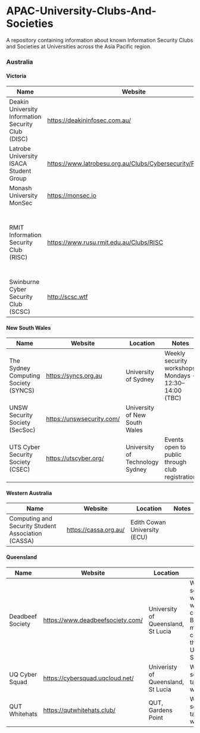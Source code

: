# APAC-University-Clubs-And-Societies
A repository containing information about known Information Security Clubs and Societies at Universities across the Asia Pacific region.

### Australia
#### Victoria

| Name             | Website                            | Location                              | Notes                            |
| -----------------|------------------------------------|---------------------------------------|----------------------------------|
| Deakin University Information Security Club (DISC)    | https://deakininfosec.com.au/          | Burwood, Melbourne              | Some events open to public |
| Latrobe University ISACA Student Group    | https://www.latrobesu.org.au/Clubs/Cybersecurity/Pages/ISG          | Bundoora, Melbourne              | ISACA Student Group since 2018 |
| Monash University MonSec    | https://monsec.io          | Clayton, Melbourne              |  |
| RMIT Information Security Club (RISC)    | https://www.rusu.rmit.edu.au/Clubs/RISC          | Melbourne              | ISACA Student Group since 2014, Some events open to public |
| Swinburne Cyber Security Club (SCSC)    | http://scsc.wtf          |  Hawthorn, Melbourne              | |





#### New South Wales
| Name             | Website                            | Location                              | Notes                            |
| -----------------|------------------------------------|---------------------------------------|----------------------------------|
| The Sydney Computing Society (SYNCS) | https://syncs.org.au | University of Sydney | Weekly security workshops Mondays - 12:30–14:00 (TBC) |
| UNSW Security Society (SecSoc)    | https://unswsecurity.com/          | University of New South Wales              |  |
| UTS Cyber Security Society (CSEC)    | https://utscyber.org/          | University of Technology Sydney              | Events open to public through club registration |



#### Western Australia
| Name             | Website                            | Location                              | Notes                            |
| -----------------|------------------------------------|---------------------------------------|----------------------------------|
| Computing and Security Student Association (CASSA)    | https://cassa.org.au/          | Edith Cowan University (ECU)              |  |

#### Queensland
| Name             | Website                            | Location                              | Notes                            |
| -----------------|------------------------------------|---------------------------------------|----------------------------------|
| Deadbeef Society | https://www.deadbeefsociety.com/ | University of Queensland, St Lucia | Weekly security workshops with challenges. Best method of contact is through UQCS Slack |
| UQ Cyber Squad | https://cybersquad.uqcloud.net/ | Univeristy of Queensland, St Lucia | Weekly security talks and workshops |
| QUT Whitehats | https://qutwhitehats.club/ | QUT, Gardens Point | Weekly security talks and workshops |
